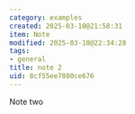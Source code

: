 ```yaml
---
category: examples
created: 2025-03-10@21:58:31
item: Note
modified: 2025-03-10@22:34:28
tags:
- general
title: note 2
uid: 8cf55ee7800ce676
---
```


Note two